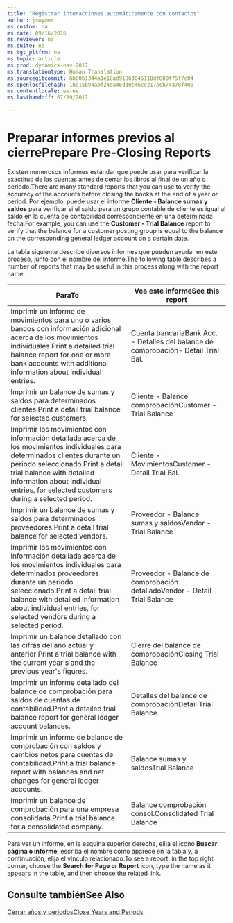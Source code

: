 ```yaml
---
title: "Registrar interacciones automáticamente con contactos"
author: jswymer
ms.custom: na
ms.date: 09/16/2016
ms.reviewer: na
ms.suite: na
ms.tgt_pltfrm: na
ms.topic: article
ms.prod: dynamics-nav-2017
ms.translationtype: Human Translation
ms.sourcegitcommit: 6b60b1344a1e18ad91863046110df880f75f7c04
ms.openlocfilehash: 1be15b94abf24da46dd0c46ce217aeb74378f400
ms.contentlocale: es-es
ms.lasthandoff: 07/19/2017

---
```

# <a name="prepare-pre-closing-reports"></a><span data-ttu-id="53fb5-102">Preparar informes previos al cierre</span><span class="sxs-lookup"><span data-stu-id="53fb5-102">Prepare Pre-Closing Reports</span></span>
<span data-ttu-id="53fb5-103">Existen numerosos informes estándar que puede usar para verificar la exactitud de las cuentas antes de cerrar los libros al final de un año o periodo.</span><span class="sxs-lookup"><span data-stu-id="53fb5-103">There are many standard reports that you can use to verify the accuracy of the accounts before closing the books at the end of a year or period.</span></span> <span data-ttu-id="53fb5-104">Por ejemplo, puede usar el informe **Cliente - Balance sumas y saldos** para verificar si el saldo para un grupo contable de cliente es igual al saldo en la cuenta de contabilidad correspondiente en una determinada fecha.</span><span class="sxs-lookup"><span data-stu-id="53fb5-104">For example, you can use the **Customer - Trial Balance** report to verify that the balance for a customer posting group is equal to the balance on the corresponding general ledger account on a certain date.</span></span>

<span data-ttu-id="53fb5-105">La tabla siguiente describe diversos informes que pueden ayudar en este proceso, junto con el nombre del informe.</span><span class="sxs-lookup"><span data-stu-id="53fb5-105">The following table describes a number of reports that may be useful in this process along with the report name.</span></span>

|<span data-ttu-id="53fb5-106">Para</span><span class="sxs-lookup"><span data-stu-id="53fb5-106">To</span></span>     |<span data-ttu-id="53fb5-107">Vea este informe</span><span class="sxs-lookup"><span data-stu-id="53fb5-107">See this report</span></span>       |
|-------|----------------------|
|<span data-ttu-id="53fb5-108">Imprimir un informe de movimientos para uno o varios bancos con información adicional acerca de los movimientos individuales.</span><span class="sxs-lookup"><span data-stu-id="53fb5-108">Print a detailed trial balance report for one or more bank accounts with additional information about individual entries.</span></span>|<span data-ttu-id="53fb5-109">Cuenta bancaria</span><span class="sxs-lookup"><span data-stu-id="53fb5-109">Bank Acc.</span></span> <span data-ttu-id="53fb5-110">- Detalles del balance de comprobación</span><span class="sxs-lookup"><span data-stu-id="53fb5-110">- Detail Trial Bal.</span></span>|
|<span data-ttu-id="53fb5-111">Imprimir un balance de sumas y saldos para determinados clientes.</span><span class="sxs-lookup"><span data-stu-id="53fb5-111">Print a detail trial balance for selected customers.</span></span>|<span data-ttu-id="53fb5-112">Cliente - Balance comprobación</span><span class="sxs-lookup"><span data-stu-id="53fb5-112">Customer - Trial Balance</span></span>|
|<span data-ttu-id="53fb5-113">Imprimir los movimientos con información detallada acerca de los movimientos individuales para determinados clientes durante un periodo seleccionado.</span><span class="sxs-lookup"><span data-stu-id="53fb5-113">Print a detail trial balance with detailed information about individual entries, for selected customers during a selected period.</span></span>|<span data-ttu-id="53fb5-114">Cliente - Movimientos</span><span class="sxs-lookup"><span data-stu-id="53fb5-114">Customer - Detail Trial Bal.</span></span>|
|<span data-ttu-id="53fb5-115">Imprimir un balance de sumas y saldos para determinados proveedores.</span><span class="sxs-lookup"><span data-stu-id="53fb5-115">Print a detail trial balance for selected vendors.</span></span>|<span data-ttu-id="53fb5-116">Proveedor - Balance sumas y saldos</span><span class="sxs-lookup"><span data-stu-id="53fb5-116">Vendor - Trial Balance</span></span>|
|<span data-ttu-id="53fb5-117">Imprimir los movimientos con información detallada acerca de los movimientos individuales para determinados proveedores durante un periodo seleccionado.</span><span class="sxs-lookup"><span data-stu-id="53fb5-117">Print a detail trial balance with detailed information about individual entries, for selected vendors during a selected period.</span></span>|<span data-ttu-id="53fb5-118">Proveedor - Balance de comprobación detallado</span><span class="sxs-lookup"><span data-stu-id="53fb5-118">Vendor - Detail Trial Balance</span></span>|
|<span data-ttu-id="53fb5-119">Imprimir un balance detallado con las cifras del año actual y anterior.</span><span class="sxs-lookup"><span data-stu-id="53fb5-119">Print a trial balance with the current year's and the previous year's figures.</span></span>|<span data-ttu-id="53fb5-120">Cierre del balance de comprobación</span><span class="sxs-lookup"><span data-stu-id="53fb5-120">Closing Trial Balance</span></span>|
|<span data-ttu-id="53fb5-121">Imprimir un informe detallado del balance de comprobación para saldos de cuentas de contabilidad.</span><span class="sxs-lookup"><span data-stu-id="53fb5-121">Print a detailed trial balance report for general ledger account balances.</span></span>|<span data-ttu-id="53fb5-122">Detalles del balance de comprobación</span><span class="sxs-lookup"><span data-stu-id="53fb5-122">Detail Trial Balance</span></span>|
|<span data-ttu-id="53fb5-123">Imprimir un informe de balance de comprobación con saldos y cambios netos para cuentas de contabilidad.</span><span class="sxs-lookup"><span data-stu-id="53fb5-123">Print a trial balance report with balances and net changes for general ledger accounts.</span></span>|<span data-ttu-id="53fb5-124">Balance sumas y saldos</span><span class="sxs-lookup"><span data-stu-id="53fb5-124">Trial Balance</span></span>|
|<span data-ttu-id="53fb5-125">Imprimir un balance de comprobación para una empresa consolidada.</span><span class="sxs-lookup"><span data-stu-id="53fb5-125">Print a trial balance for a consolidated company.</span></span>|<span data-ttu-id="53fb5-126">Balance comprobación consol.</span><span class="sxs-lookup"><span data-stu-id="53fb5-126">Consolidated Trial Balance</span></span>|
<span data-ttu-id="53fb5-127">Para ver un informe, en la esquina superior derecha, elija el icono **Buscar página o informe**, escriba el nombre como aparece en la tabla y, a continuación, elija el vínculo relacionado.</span><span class="sxs-lookup"><span data-stu-id="53fb5-127">To see a report, in the top right corner, choose the **Search for Page or Report** icon, type the name as it appears in the table, and then choose the related link.</span></span>

## <a name="see-also"></a><span data-ttu-id="53fb5-128">Consulte también</span><span class="sxs-lookup"><span data-stu-id="53fb5-128">See Also</span></span>
[<span data-ttu-id="53fb5-129">Cerrar años y periodos</span><span class="sxs-lookup"><span data-stu-id="53fb5-129">Close Years and Periods</span></span>](year-close-years-periods.md)

